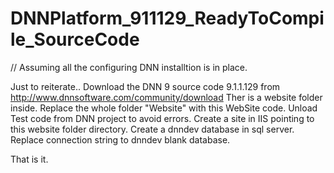 
# DNNPlatform_911129_ReadyToCompile_SourceCode
// Assuming all the configuring DNN installtion is in place.

Just to reiterate.. 
Download the DNN 9 source code 9.1.1.129 from http://www.dnnsoftware.com/community/download
Ther is a website folder inside.
Replace the whole folder "Website" with this WebSite code.
Unload Test code from DNN project to avoid errors.
Create a site in IIS pointing to this website folder directory.
Create a dnndev database in sql server.
Replace connection string to dnndev blank database.


That is it.
